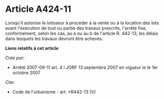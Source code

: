 # Article A424-11

Lorsqu'il autorise le lotisseur à procéder à la vente ou à la location des lots avant l'exécution de tout ou partie des
travaux prescrits, l'arrêté fixe, conformément, selon les cas, au a ou au b de l'article R. 442-13, les délais dans lesquels
les travaux devront être achevés.

**Liens relatifs à cet article**

_Créé par_:

  - Arrêté 2007-09-11 art. 4 I JORF 13 septembre 2007 en vigueur le le 1er octobre 2007

_Cite_:

  - Code de l'urbanisme - art. *R442-13 (V)
